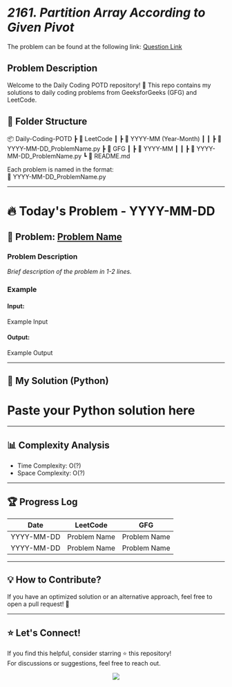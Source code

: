 
# *2161. Partition Array According to Given Pivot*

The problem can be found at the following link: [Question Link](https://leetcode.com/problems/partition-array-according-to-given-pivot?envType=daily-question&envId=2025-03-03)

## **Problem Description**
Welcome to the Daily Coding POTD repository! 🚀 This repo contains my solutions to daily coding problems from GeeksforGeeks (GFG) and LeetCode.

## 📂 Folder Structure

📦 Daily-Coding-POTD
 ┣ 📂 LeetCode
 ┃ ┣ 📂 YYYY-MM  (Year-Month)
 ┃ ┃ ┣ 📜 YYYY-MM-DD_ProblemName.py
 ┣ 📂 GFG
 ┃ ┣ 📂 YYYY-MM
 ┃ ┃ ┣ 📜 YYYY-MM-DD_ProblemName.py
 ┗ 📜 README.md

Each problem is named in the format:  
📌 YYYY-MM-DD_ProblemName.py

---

# 🔥 Today's Problem - YYYY-MM-DD

## 📝 Problem: [Problem Name](Problem_Link)  

### Problem Description  
*Brief description of the problem in 1-2 lines.*

### Example  
#### Input:  
Example Input
#### Output:  
Example Output

---

## 🚀 My Solution (Python)  

# Paste your Python solution here

---

## 📊 Complexity Analysis  
- Time Complexity: O(?)
- Space Complexity: O(?)

---

## 🏆 Progress Log

| Date       | LeetCode | GFG |
|------------|-----------------|------------------|
| YYYY-MM-DD | Problem Name | Problem Name |
| YYYY-MM-DD | Problem Name | Problem Name |

---

## 💡 How to Contribute?  
If you have an optimized solution or an alternative approach, feel free to open a pull request! 🚀

---

## ⭐️ Let's Connect!  
If you find this helpful, consider starring ⭐️ this repository!  
For discussions or suggestions, feel free to reach out.  

<p align="center">
  <img src="https://profile-counter.glitch.me/your-github-username/count.svg" />
</p>
